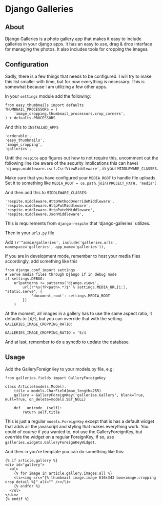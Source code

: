 Django Galleries
=======

About
-----

Django Galleries is a photo gallery app that makes it easy to include galleries in your django apps. 
It has an easy to use, drag & drop interface for managing the photos. It also includes tools for
cropping the images.

Configuration
-------------

Sadly, there is a few things that needs to be configured. I will try to make this 
list smaller with time, but for now everything is necessary. This is somewhat because 
I am utilizing a few other apps.


In your `settings` module add the following:

    from easy_thumbnails import defaults
    THUMBNAIL_PROCESSORS = (
        'image_cropping.thumbnail_processors.crop_corners',
    ) + defaults.PROCESSORS


And this to `INSTALLED_APPS`

    'orderable',
    'easy_thumbnails',
    'image_cropping',
    'galleries',

Until the `respite` app figures out how to not require this, uncomment out the following line 
(be aware of the security implications this can have) `'django.middleware.csrf.CsrfViewMiddleware',` 
in your `MIDDLEWARE_CLASSES`.

Make sure that you have configured your `MEDIA_ROOT` to handle file uploads. Set it to something 
like `MEDIA_ROOT = os.path.join(PROJECT_PATH, 'media')`

And then add this to `MIDDLEWARE_CLASSES`:

    'respite.middleware.HttpMethodOverrideMiddleware',
    'respite.middleware.HttpPutMiddleware',
    'respite.middleware.HttpPatchMiddleware',
    'respite.middleware.JsonMiddleware',

This is requirements from `django-respite` that 'django-galleries` utilizes.

Then in your `urls.py` file

Add `(r'^admin/galleries', include('galleries.urls', namespace='galleries', app_name='galleries')),`

If you are in development mode, remember to host your media files accordingly, add something like this

    from django.conf import settings
    # Serve media files through Django if in debug mode
    if settings.DEBUG:
        urlpatterns += patterns('django.views',
            url(r'%s(?P<path>.*)$' % settings.MEDIA_URL[1:], "static.serve", {
                'document_root': settings.MEDIA_ROOT
            })
        )

At the moment, all images in a gallery has to use the same aspect ratio, it defaults to `16/9`, but you
can override that with the setting `GALLERIES_IMAGE_CROPPING_RATIO`:

    GALLERIES_IMAGE_CROPPING_RATIO = '5/4

And at last, remember to do a syncdb to update the database.

Usage
-----

Add the GalleryForeignKey to your models.py file, e.g:

    from galleries.fields import GalleryForeignKey

    class Article(models.Model):
        title = models.CharField(max_length=255)
        gallery = GalleryForeignKey('galleries.Gallery', blank=True, null=True, on_delete=models.SET_NULL)
    
        def __unicode__(self):
            return self.title

This is just a regular `models.ForeignKey` except that is has a default widget that adds all the 
javascript and styling that makes everything work. You could of course if you wanted to, not use the 
GalleryForeignKey, but override the widget on a regular ForeignKey, if so, use `galleries.widgets.GalleryForeignKeyWidget`.

And then in you're template you can do something like this:

    {% if article.gallery %}
    <div id="gallery">
      <ul>
        {% for image in article.gallery.images.all %}
        <li><img src="{% thumbnail image.image 610x343 box=image.cropping crop detail %}" alt="" /></li>
        {% endfor %}
      </ul>
    </div>
    {% endif %}